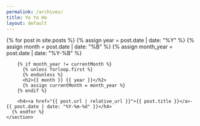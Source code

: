 ```yaml
---
permalink: /archives/
title: Yo Yo Ho
layout: default
---
```


  <div class="container">
    <section>
      {% for post in site.posts %}
        {% assign year = post.date | date: "%Y" %}
        {% assign month = post.date | date: "%B" %}
        {% assign month_year = post.date | date: "%Y-%B" %}
        
        {% if month_year != currentMonth %}
          {% unless forloop.first %}
          {% endunless %}
          <h2>{{ month }} {{ year }}</h2>
          {% assign currentMonth = month_year %}
        {% endif %}
        
        <h4><a href="{{ post.url | relative_url }}">{{ post.title }}</a>- {{ post.date | date: "%Y-%m-%d" }}</h4>
      {% endfor %}
    </section>
  </div>